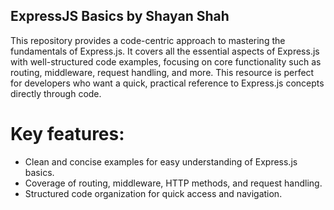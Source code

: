 ## ExpressJS Basics by Shayan Shah
This repository provides a code-centric approach to mastering the fundamentals of Express.js. It covers all the essential aspects of Express.js with well-structured code examples, focusing on core functionality such as routing, middleware, request handling, and more. This resource is perfect for developers who want a quick, practical reference to Express.js concepts directly through code.

# Key features:

* Clean and concise examples for easy understanding of Express.js basics.
* Coverage of routing, middleware, HTTP methods, and request handling.
* Structured code organization for quick access and navigation.
